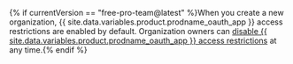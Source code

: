 {% if currentVersion == "free-pro-team@latest" %}When you create a new organization, {{ site.data.variables.product.prodname_oauth_app }} access restrictions are enabled by default. Organization owners can [disable {{ site.data.variables.product.prodname_oauth_app }} access restrictions](/articles/disabling-oauth-app-access-restrictions-for-your-organization) at any time.{% endif %}
